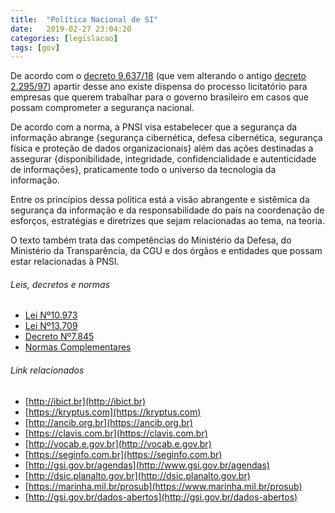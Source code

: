 ```yaml
---
title:  "Política Nacional de SI"
date:   2019-02-27 23:04:20
categories: [legislacao]
tags: [gov]
---
```

De acordo com o [decreto 9.637/18](http://www.in.gov.br/materia/-/asset_publisher/Kujrw0TZC2Mb/content/id/56970098) (que vem alterando o antigo [decreto 2.295/97](http://www.planalto.gov.br/ccivil_03/decreto/D2295.htm)) apartir desse ano existe dispensa do processo licitatório para empresas que querem trabalhar para o governo brasileiro em casos que possam comprometer a segurança nacional.

<!--mais-->

De acordo com a norma, a PNSI visa estabelecer que a segurança da informação abrange {segurança cibernética, defesa cibernética, segurança física e proteção de dados organizacionais} além das ações destinadas a assegurar {disponibilidade, integridade, confidencialidade e autenticidade de informações}, praticamente todo o universo da tecnologia da informação.

Entre os princípios dessa política está a visão abrangente e sistêmica da segurança da informação e da responsabilidade do país na coordenação de esforços, estratégias e diretrizes que sejam relacionadas ao tema, na teoria.

O texto também trata das competências do Ministério da Defesa, do Ministério da Transparência, da CGU e dos órgãos e entidades que possam estar relacionadas à PNSI.

###### Leis, decretos e normas
  - [Lei Nº10.973](http://www.planalto.gov.br/ccivil_03/_Ato2004-2006/2004/Lei/L10.973.htm)
  - [Lei Nº13.709](http://www.planalto.gov.br/ccivil_03/_Ato2015-2018/2018/Lei/L13709.htm)
  - [Decreto Nº7.845](http://www.planalto.gov.br/ccivil_03/_Ato2011-2014/2012/Decreto/D7845.htm)
  - [Normas Complementares](http://dsic.planalto.gov.br/assuntos/editoria-c/normas-complementares/in-no-01-gsi-pr-2008-seguranca-da-informacao-e-comunicacoes)

###### Link relacionados
  - [http://ibict.br](http://ibict.br)
  - [https://kryptus.com](https://kryptus.com)
  - [http://ancib.org.br](https://ancib.org.br)
  - [https://clavis.com.br](https://clavis.com.br)
  - [http://vocab.e.gov.br](http://vocab.e.gov.br)
  - [https://seginfo.com.br](https://seginfo.com.br)
  - [http://gsi.gov.br/agendas](http://www.gsi.gov.br/agendas)
  - [http://dsic.planalto.gov.br](http://dsic.planalto.gov.br)
  - [https://marinha.mil.br/prosub](https://www.marinha.mil.br/prosub)
  - [http://gsi.gov.br/dados-abertos](http://gsi.gov.br/dados-abertos)
